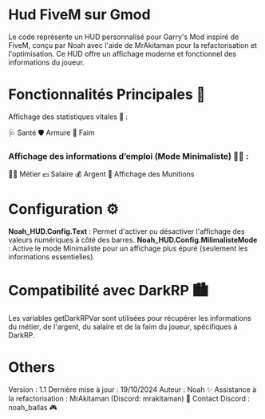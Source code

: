 # Hud FiveM sur Gmod

Le code représente un HUD personnalisé pour Garry's Mod inspiré de FiveM, conçu par Noah avec l'aide de MrAkitaman pour la refactorisation et l'optimisation. Ce HUD offre un affichage moderne et fonctionnel des informations du joueur.

# Fonctionnalités Principales 🚨
Affichage des statistiques vitales 💪 :

🩺 Santé 
🛡️ Armure 
🍔 Faim

### Affichage des informations d’emploi (Mode Minimaliste) 🧑‍💼 :

👨‍⚖️ Métier 
💵 Salaire 
💰 Argent
🔫 Affichage des Munitions 

# Configuration ⚙️

**Noah_HUD.Config.Text** : Permet d'activer ou désactiver l'affichage des valeurs numériques à côté des barres.
**Noah_HUD.Config.MilimalisteMode** : Active le mode Minimaliste pour un affichage plus épuré (seulement les informations essentielles).

# Compatibilité avec DarkRP 🏙️
Les variables getDarkRPVar sont utilisées pour récupérer les informations du métier, de l'argent, du salaire et de la faim du joueur, spécifiques à DarkRP.

# Others

Version : 1.1
Dernière mise à jour : 19/10/2024
Auteur : Noah ✨
Assistance à la refactorisation : MrAkitaman (Discord: mrakitaman) 💬
Contact Discord : noah_ballas 🎮
